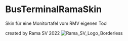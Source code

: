 # BusTerminalRamaSkin
Skin für eine Monitortafel vom RMV eigenen Tool

created by Rama SV 2022
![Rama_SV_Logo_Borderless](https://user-images.githubusercontent.com/33161332/157966719-b7364182-66b5-4bbd-a5ea-169a1f397a37.png)
